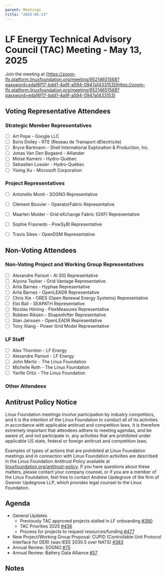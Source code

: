 ```yaml
---
parent: Meetings
title: "2025-05-13"
---
```


# LF Energy Technical Advisory Council (TAC) Meeting - May 13, 2025

Join the meeting at [https://zoom-lfx.platform.linuxfoundation.org/meeting/95214651568?password=eda16f17-bdd1-4a9f-a594-0947a1433153](https://zoom-lfx.platform.linuxfoundation.org/meeting/95214651568?password=eda16f17-bdd1-4a9f-a594-0947a1433153)

## Voting Representative Attendees

### Strategic Member Representatives

- [ ] Art Pope - Google LLC
- [ ] Boris Dolley - RTE (Reseau de Transport dElectricite)
- [ ] Bryce Bartmann - Shell International Exploration & Production, Inc.
- [ ] Jonas  Van Den Bogaard - Alliander
- [ ] Moise Kameni - Hydro-Québec
- [ ] Sebastien Lussier - Hydro-Québec
- [ ] Yixing Xu - Microsoft Corporation

### Project Representatives

- [ ] Antonello Monti - SOGNO Representative
- [ ] Clément Bouvier - OperatorFabric Representative

- [ ] Maarten Mulder - Grid eXchange Fabric (GXF) Representative
- [ ] Sophie Frasnedo - PowSyBl Representative
- [ ] Travis Sikes - OpenDSM Representative

## Non-Voting Attendees

### Non-Voting Project and Working Group Representatives

- [ ] Alexandre Parisot - AI SIG Representative
- [ ] Alyona Teyber - Grid Vantage Representative
- [ ] Arila Barnes - Hyphae Representative
- [ ] Arila Barnes - OpenLEADR Representative
- [ ] Chris Xie - ORES (Open Renewal Energy Systems) Representative
- [ ] Eloi Bail - SEAPATH Representative
- [ ] Nicolas Höning - FlexMeasures Representative
- [ ] Robben Riksen - Shapeshifter Representative
- [ ] Stan Janssen - OpenLEADR Representative
- [ ] Tony Xiang - Power Grid Model Representative

### LF Staff

- [ ] Alex Thornton - LF Energy
- [ ] Alexandre Parisot - LF Energy
- [ ] John Mertic - The Linux Foundation
- [ ] Michelle Roth - The Linux Foundation
- [ ] Yarille Ortiz - The Linux Foundation

### Other Attendees


## Antitrust Policy Notice

Linux Foundation meetings involve participation by industry competitors, and it
is the intention of the Linux Foundation to conduct all of its activities in
accordance with applicable antitrust and competition laws. It is therefore
extremely important that attendees adhere to meeting agendas, and be aware of,
and not participate in, any activities that are prohibited under applicable US
state, federal or foreign antitrust and competition laws.

Examples of types of actions that are prohibited at Linux Foundation meetings
and in connection with Linux Foundation activities are described in the Linux
Foundation Antitrust Policy available at
[linuxfoundation.org/antitrust-policy](https://www.linuxfoundation.org/antitrust-policy).
If you have questions about these matters, please contact your company counsel,
or if you are a member of the Linux Foundation, feel free to contact Andrew
Updegrove of the firm of Gesmer Updegrove LLP, which provides legal counsel to
the Linux Foundation.

## Agenda

- General Updates
  - Previously TAC approved projects stalled in LF onboarding [#390](https://github.com/lf-energy/tac/issues/390)
  - TAC Priorities 2025 [#436](https://github.com/lf-energy/tac/issues/436)
  - Process for projects to request resources/funding [#477](https://github.com/lf-energy/tac/issues/477)
- New Project/Working Group Proposal: CUPID (Controllable Unit Protocol Interface for DER) (was IEEE 2030.5 over NATS) [#383](https://github.com/lf-energy/tac/issues/383)
- Annual Review: SOGNO [#75](https://github.com/lf-energy/tac/issues/75)
- Annual Review: Battery Data Alliance [#57](https://github.com/lf-energy/tac/issues/57)

## Notes
